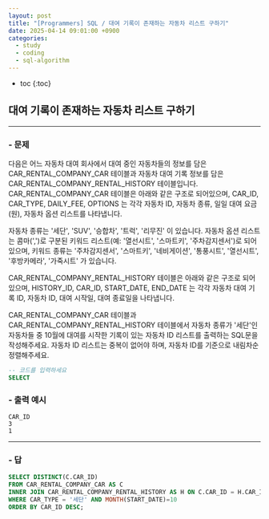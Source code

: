 ```yaml
---
layout: post
title: "[Programmers] SQL / 대여 기록이 존재하는 자동차 리스트 구하기"
date: 2025-04-14 09:01:00 +0900
categories: 
  - study
  - coding
  - sql-algorithm
---
```


* toc
{:toc}

## 대여 기록이 존재하는 자동차 리스트 구하기

---

### - 문제

다음은 어느 자동차 대여 회사에서 대여 중인 자동차들의 정보를 담은 CAR_RENTAL_COMPANY_CAR 테이블과 자동차 대여 기록 정보를 담은 CAR_RENTAL_COMPANY_RENTAL_HISTORY 테이블입니다. CAR_RENTAL_COMPANY_CAR 테이블은 아래와 같은 구조로 되어있으며, CAR_ID, CAR_TYPE, DAILY_FEE, OPTIONS 는 각각 자동차 ID, 자동차 종류, 일일 대여 요금(원), 자동차 옵션 리스트를 나타냅니다.

자동차 종류는 '세단', 'SUV', '승합차', '트럭', '리무진' 이 있습니다. 자동차 옵션 리스트는 콤마(',')로 구분된 키워드 리스트(예: '열선시트', '스마트키', '주차감지센서')로 되어있으며, 키워드 종류는 '주차감지센서', '스마트키', '네비게이션', '통풍시트', '열선시트', '후방카메라', '가죽시트' 가 있습니다.

CAR_RENTAL_COMPANY_RENTAL_HISTORY 테이블은 아래와 같은 구조로 되어있으며, HISTORY_ID, CAR_ID, START_DATE, END_DATE 는 각각 자동차 대여 기록 ID, 자동차 ID, 대여 시작일, 대여 종료일을 나타냅니다.

CAR_RENTAL_COMPANY_CAR 테이블과 CAR_RENTAL_COMPANY_RENTAL_HISTORY 테이블에서 자동차 종류가 '세단'인 자동차들 중 10월에 대여를 시작한 기록이 있는 자동차 ID 리스트를 출력하는 SQL문을 작성해주세요. 자동차 ID 리스트는 중복이 없어야 하며, 자동차 ID를 기준으로 내림차순 정렬해주세요.

```sql
-- 코드를 입력하세요
SELECT
```

### - 출력 예시

```
CAR_ID
3
1
```

<!-- >  -->

---

### - 답

```sql
SELECT DISTINCT(C.CAR_ID)
FROM CAR_RENTAL_COMPANY_CAR AS C 
INNER JOIN CAR_RENTAL_COMPANY_RENTAL_HISTORY AS H ON C.CAR_ID = H.CAR_ID
WHERE CAR_TYPE = '세단' AND MONTH(START_DATE)=10
ORDER BY CAR_ID DESC;
```

<!--  -->
